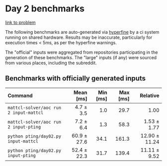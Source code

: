 # Day 2 benchmarks

[link to problem](http://adventofcode.com/2022/day/2)

The following benchmarks are auto-generated via [hyperfine](https://github.com/sharkdp/hyperfine) by a ci system running on shared hardware. Results may be inaccurate, particularly for execution times < 5ms, as per the hyperfine warnings.

The "official" inputs were aggregated from repositories participating in the generation of these benchmarks. The "large" inputs (if any) were sourced from various places, including the subreddit.

## Benchmarks with officially generated inputs
| Command | Mean [ms] | Min [ms] | Max [ms] | Relative |
|:---|---:|---:|---:|---:|
| `mattcl-solver/aoc run 2 input-mattcl` | 4.7 ± 3.5 | 1.0 | 29.7 | 1.00 |
| `mattcl-solver/aoc run 2 input-pting` | 7.2 ± 6.4 | 1.3 | 58.3 | 1.53 ± 1.77 |
| `python pting/day02.py input-mattcl` | 60.9 ± 27.6 | 34.1 | 161.3 | 12.90 ± 11.24 |
| `python pting/day02.py input-pting` | 52.4 ± 22.3 | 31.7 | 139.4 | 11.11 ± 9.52 |
